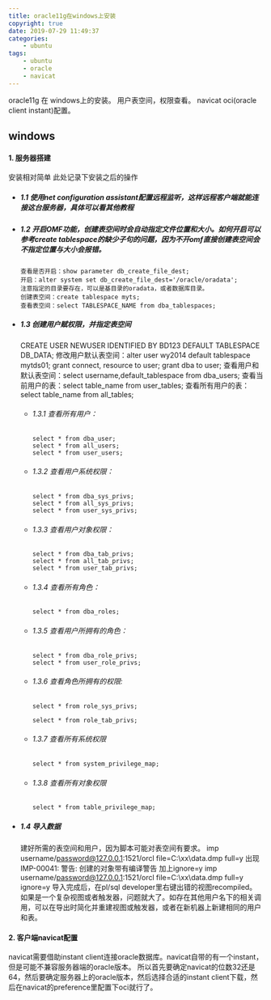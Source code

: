 ```yaml
---
title: oracle11g在windows上安装
copyright: true
date: 2019-07-29 11:49:37
categories:
    - ubuntu
tags:
    - ubuntu
    - oracle
    - navicat
---
```

oracle11g 在 windows上的安装。
用户表空间，权限查看。
navicat oci(oracle client instant)配置。

<!-- more -->

## **windows**

#### **1. 服务器搭建**

安装相对简单
此处记录下安装之后的操作

+ ##### 1.1 使用net configuration assistant配置远程监听，这样远程客户端就能连接这台服务器，具体可以看其他教程

+ ##### 1.2 开启OMF功能，创建表空间时会自动指定文件位置和大小。如何开启可以参考create tablespace的缺少子句的问题，因为不开omf直接创建表空间会不指定位置与大小会报错。

    ```
    查看是否开启：show parameter db_create_file_dest;
    开启：alter system set db_create_file_dest='/oracle/oradata';
    注意指定的目录要存在，可以是基目录的oradata，或者数据库目录。
    创建表空间：create tablespace myts;
    查看表空间：select TABLESPACE_NAME from dba_tablespaces;
    ```

+ ##### 1.3 创建用户赋权限，并指定表空间

    CREATE USER NEWUSER IDENTIFIED BY BD123  DEFAULT TABLESPACE DB_DATA;
    修改用户默认表空间：alter user wy2014 default tablespace mytds01;
    grant connect, resource to user;
    grant dba to user;
    查看用户和默认表空间：select   username,default_tablespace   from   dba_users;
    查看当前用户的表：select table_name from user_tables;
    查看所有用户的表：select table_name  from all_tables;

  + ###### 1.3.1 查看所有用户：

        select * from dba_user;
        select * from all_users;
        select * from user_users;

  + ###### 1.3.2 查看用户系统权限：

        select * from dba_sys_privs;
        select * from all_sys_privs;
        select * from user_sys_privs;

  + ###### 1.3.3 查看用户对象权限：

        select * from dba_tab_privs;
        select * from all_tab_privs;
        select * from user_tab_privs;

  + ###### 1.3.4 查看所有角色：

        select * from dba_roles;

  + ###### 1.3.5 查看用户所拥有的角色：

        select * from dba_role_privs;
        select * from user_role_privs;

  + ###### 1.3.6 查看角色所拥有的权限:

        select * from role_sys_privs;

        select * from role_tab_privs;

  + ###### 1.3.7 查看所有系统权限

        select * from system_privilege_map;

  + ###### 1.3.8 查看所有对象权限

        select * from table_privilege_map;

+ ##### **1.4 导入数据**

    建好所需的表空间和用户，因为脚本可能对表空间有要求。
    imp username/password@127.0.0.1:1521/orcl file=C:\xx\data.dmp full=y
    出现 IMP-00041: 警告: 创建的对象带有编译警告
    加上ignore=y
    imp username/password@127.0.0.1:1521/orcl file=C:\xx\data.dmp full=y ignore=y
    导入完成后，在pl/sql developer里右键出错的视图recompiled。
    如果是一个复杂视图或者触发器，问题就大了。如存在其他用户名下的相关调用，可以在导出时简化并重建视图或触发器，或者在新机器上新建相同的用户和表。

#### **2. 客户端navicat配置**

navicat需要借助instant client连接oracle数据库。navicat自带的有一个instant，但是可能不兼容服务器端的oracle版本。
所以首先要确定navicat的位数32还是64，然后要确定服务器上的oracle版本，然后选择合适的instant client下载，然后在navicat的preference里配置下oci就行了。

